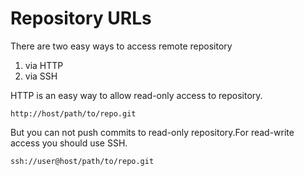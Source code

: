 # Repository URLs

There are two easy ways to access remote repository

1. via HTTP
2. via SSH

HTTP is an easy way to allow read-only access to repository.

`http://host/path/to/repo.git`

But you can not push commits to read-only repository.For read-write access you should use SSH.

`ssh://user@host/path/to/repo.git`


